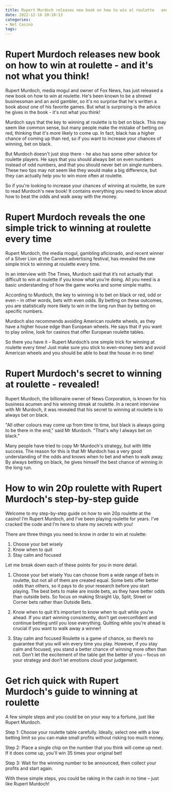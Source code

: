 ```yaml
---
title: Rupert Murdoch releases new book on how to win at roulette   and it's not what you think!
date: 2022-12-16 20:10:13
categories:
- Net Casino
tags:
---
```



#  Rupert Murdoch releases new book on how to win at roulette - and it's not what you think!

Rupert Murdoch, media mogul and owner of Fox News, has just released a new book on how to win at roulette. He's been known to be a shrewd businessman and an avid gambler, so it's no surprise that he's written a book about one of his favorite games. But what is surprising is the advice he gives in the book - it's not what you think!

Murdoch says that the key to winning at roulette is to bet on black. This may seem like common sense, but many people make the mistake of betting on red, thinking that it's more likely to come up. In fact, black has a higher chance of coming up than red, so if you want to increase your chances of winning, bet on black.

But Murdoch doesn't just stop there - he also has some other advice for roulette players. He says that you should always bet on even numbers instead of odd numbers, and that you should never bet on single numbers. These two tips may not seem like they would make a big difference, but they can actually help you to win more often at roulette.

So if you're looking to increase your chances of winning at roulette, be sure to read Murdoch's new book! It contains everything you need to know about how to beat the odds and walk away with the money.

#  Rupert Murdoch reveals the one simple trick to winning at roulette every time 

Rupert Murdoch, the media mogul, gambling aficionado, and recent winner of a Silver Lion at the Cannes advertising festival, has revealed the one simple trick to winning at roulette every time.

In an interview with The Times, Murdoch said that it’s not actually that difficult to win at roulette if you know what you’re doing. All you need is a basic understanding of how the game works and some simple maths.

According to Murdoch, the key to winning is to bet on black or red, odd or even – in other words, bets with even odds. By betting on these outcomes, you are statistically more likely to win in the long run than by betting on specific numbers.

Murdoch also recommends avoiding American roulette wheels, as they have a higher house edge than European wheels. He says that if you want to play online, look for casinos that offer European roulette tables.

So there you have it – Rupert Murdoch’s one simple trick for winning at roulette every time! Just make sure you stick to even-money bets and avoid American wheels and you should be able to beat the house in no time!

#  Rupert Murdoch's secret to winning at roulette - revealed!

Rupert Murdoch, the billionaire owner of News Corporation, is known for his business acumen and his winning streak at roulette. In a recent interview with Mr Murdoch, it was revealed that his secret to winning at roulette is to always bet on black.

"All other colours may come up from time to time, but black is always going to be there in the end," said Mr Murdoch. "That's why I always bet on black."

Many people have tried to copy Mr Murdoch's strategy, but with little success. The reason for this is that Mr Murdoch has a very good understanding of the odds and knows when to bet and when to walk away. By always betting on black, he gives himself the best chance of winning in the long run.

#  How to win 20p roulette with Rupert Murdoch's step-by-step guide 

Welcome to my step-by-step guide on how to win 20p roulette at the casino! I’m Rupert Murdoch, and I’ve been playing roulette for years. I’ve cracked the code and I’m here to share my secrets with you!

There are three things you need to know in order to win at roulette: 

1. Choose your bet wisely 
2. Know when to quit 
3. Stay calm and focused

Let me break down each of these points for you in more detail.

1. Choose your bet wisely 
You can choose from a wide range of bets in roulette, but not all of them are created equal. Some bets offer better odds than others, so it pays to do your research before you start playing. The best bets to make are inside bets, as they have better odds than outside bets. So focus on making Straight Up, Split, Street or Corner bets rather than Outside Bets.

2. Know when to quit 
It’s important to know when to quit while you’re ahead. If you start winning consistently, don’t get overconfident and continue betting until you lose everything. Quitting while you’re ahead is crucial if you want to walk away a winner!

3. Stay calm and focused 
Roulette is a game of chance, so there’s no guarantee that you will win every time you play. However, if you stay calm and focused, you stand a better chance of winning more often than not. Don’t let the excitement of the table get the better of you – focus on your strategy and don’t let emotions cloud your judgement.

#  Get rich quick with Rupert Murdoch's guide to winning at roulette

A few simple steps and you could be on your way to a fortune, just like Rupert Murdoch.

Step 1: Choose your roulette table carefully. Ideally, select one with a low betting limit so you can make small profits without risking too much money.

Step 2: Place a single chip on the number that you think will come up next. If it does come up, you'll win 35 times your original bet!

Step 3: Wait for the winning number to be announced, then collect your profits and start again.

With these simple steps, you could be raking in the cash in no time – just like Rupert Murdoch!